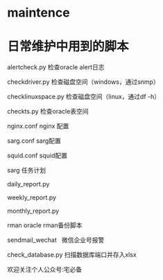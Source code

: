 maintence
=========
日常维护中用到的脚本
=========
alertcheck.py       检查oracle alert日志

checkdriver.py      检查磁盘空间（windows，通过snmp）

checklinuxspace.py  检查磁盘空间（linux，通过df -h）

checkts.py          检查oracle表空间

nginx.conf          nginx 配置

sarg.conf           sarg配置

squid.conf          squid配置

sarg 任务计划

daily_report.py

weekly_report.py

monthly_report.py

rman               oracle rman备份脚本

sendmail_wechat   微信企业号报警

check_database.py  扫描数据库端口并存入xlsx  



欢迎关注个人公众号:宅必备
